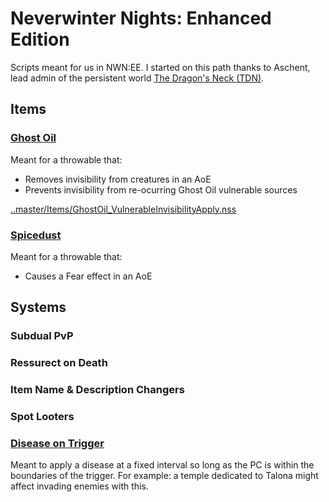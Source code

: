 # Neverwinter Nights: Enhanced Edition
Scripts meant for us in NWN:EE. I started on this path thanks to Aschent, lead admin of the persistent world [The Dragon's Neck (TDN)](https://tdn.boards.net/).

## Items

### [Ghost Oil](..master/Items/GhostOil_RemoveInvisibility.nss)

Meant for a throwable that:

- Removes invisibility from creatures in an AoE
- Prevents invisibility from re-ocurring Ghost Oil vulnerable sources

[..master/Items/GhostOil_VulnerableInvisibilityApply.nss](..master/Items/GhostOil_VulnerableInvisibilityApply.nss)

### [Spicedust](..master/Items/Spicedust_Fear_AoE.nss)

Meant for a throwable that:

- Causes a Fear effect in an AoE

## Systems

### Subdual PvP

### Ressurect on Death

### Item Name & Description Changers

### Spot Looters

### [Disease on Trigger](..master/Systems/Disease_on_Trigger)

Meant to apply a disease at a fixed interval so long as the PC is within the boundaries of the trigger. For example: a temple dedicated to Talona might affect invading enemies with this.
